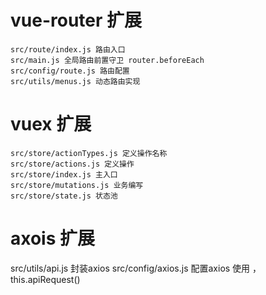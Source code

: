 # vue-router 扩展
    src/route/index.js 路由入口
    src/main.js 全局路由前置守卫 router.beforeEach
    src/config/route.js 路由配置
    src/utils/menus.js 动态路由实现
    
# vuex 扩展
    src/store/actionTypes.js 定义操作名称
    src/store/actions.js 定义操作
    src/store/index.js 主入口
    src/store/mutations.js 业务编写
    src/store/state.js 状态池


# axois 扩展

src/utils/api.js 封装axios
src/config/axios.js 配置axios
使用 ，this.apiRequest()

